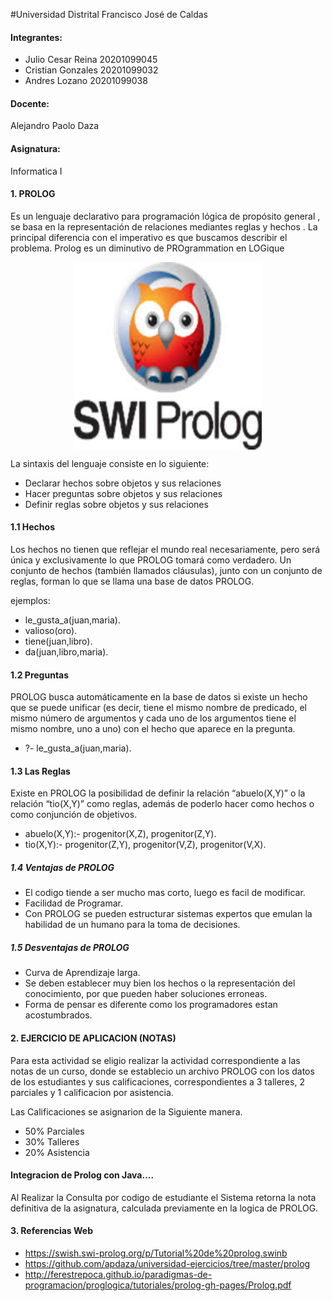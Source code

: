 #Universidad Distrital Francisco José de Caldas

#### Integrantes: 

- Julio Cesar Reina      20201099045
- Cristian Gonzales      20201099032
- Andres Lozano          20201099038

#### Docente:

Alejandro Paolo Daza

#### Asignatura: 

Informatica I


#### 1. PROLOG

Es un lenguaje declarativo para programación lógica de propósito general , se basa en la representación de relaciones mediantes reglas y hechos . La principal diferencia con el imperativo es que buscamos describir el problema. Prolog es un diminutivo de PROgrammation en LOGique



<p align="center">
<img align="center" width="300" height="300" src="imagenes/prolog.jpg">
</p>

La sintaxis del lenguaje consiste en lo siguiente:
- Declarar hechos sobre objetos y sus relaciones
- Hacer preguntas sobre objetos y sus relaciones
- Definir reglas sobre objetos y sus relaciones

#### 1.1 Hechos

Los hechos no tienen que reflejar el mundo real necesariamente, pero será única y exclusivamente lo que PROLOG tomará como verdadero. Un conjunto de hechos (también llamados cláusulas), junto con un conjunto de reglas, forman lo que se llama una base de datos PROLOG.

ejemplos:

- le_gusta_a(juan,maria).
- valioso(oro).
- tiene(juan,libro).
- da(juan,libro,maria).

#### 1.2 Preguntas

PROLOG busca automáticamente en la base de datos si existe un hecho que se puede unificar (es decir, tiene el mismo nombre de predicado, el mismo número de argumentos y cada uno de los argumentos tiene el mismo nombre, uno a uno) con el hecho que aparece en la pregunta. 

- ?- le_gusta_a(juan,maria).

#### 1.3 Las Reglas

Existe en PROLOG la posibilidad de definir la relación “abuelo(X,Y)” o la relación “tio(X,Y)” como reglas, además de poderlo hacer como hechos o como conjunción de objetivos.

- abuelo(X,Y):- progenitor(X,Z), progenitor(Z,Y).
- tio(X,Y):- progenitor(Z,Y), progenitor(V,Z), progenitor(V,X).

##### 1.4 Ventajas de PROLOG

- El codigo tiende a ser mucho mas corto, luego es facil de modificar.
- Facilidad de Programar.
- Con PROLOG se pueden estructurar sistemas expertos que emulan la habilidad de un humano para la toma de decisiones.

##### 1.5 Desventajas de PROLOG

- Curva de Aprendizaje larga.
- Se deben establecer muy bien los hechos o la representación del conocimiento, por que pueden haber soluciones erroneas.
- Forma de pensar es diferente como los programadores estan acostumbrados.



#### 2. EJERCICIO DE APLICACION (NOTAS)

Para esta actividad se eligio realizar la actividad correspondiente a las notas de un curso, donde se establecio un archivo PROLOG con los datos de los estudiantes y sus calificaciones, correspondientes a 3 talleres, 2 parciales y 1 calificacion por asistencia. 

Las Calificaciones se asignarion de la Siguiente manera.

- 50% Parciales
- 30% Talleres
- 20% Asistencia

#### Integracion de Prolog con Java....

Al Realizar la Consulta por codigo de estudiante el Sistema retorna la nota definitiva de la asignatura, calculada previamente en la logica de PROLOG.


#### 3. Referencias Web

- https://swish.swi-prolog.org/p/Tutorial%20de%20prolog.swinb
- https://github.com/apdaza/universidad-ejercicios/tree/master/prolog
- http://ferestrepoca.github.io/paradigmas-de-programacion/proglogica/tutoriales/prolog-gh-pages/Prolog.pdf
